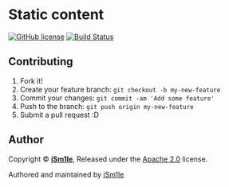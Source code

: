 # Static content

[![GitHub license](https://img.shields.io/github/license/xaked/static-content.svg)](https://raw.githubusercontent.com/xaked/static-content/master/LICENSE)
[![Build Status](https://travis-ci.com/xaked/static-content.svg?branch=live)](https://travis-ci.com/xaked/static-content)

## Contributing

1. Fork it!
2. Create your feature branch: `git checkout -b my-new-feature`
3. Commit your changes: `git commit -am 'Add some feature'`
4. Push to the branch: `git push origin my-new-feature`
5. Submit a pull request :D

## Author

Copyright © **[iSm1le](https://github.com/iSm1le/)**, Released under the [Apache 2.0](https://github.com/xaked/static-content/blob/master/LICENSE) license.

Authored and maintained by [iSm1le](https://github.com/iSm1le)